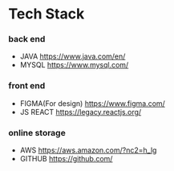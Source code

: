 # Tech Stack

### back end
* JAVA https://www.java.com/en/
* MYSQL https://www.mysql.com/
### front end
* FIGMA(For design) https://www.figma.com/
* JS REACT https://legacy.reactjs.org/
### online storage
* AWS https://aws.amazon.com/?nc2=h_lg
* GITHUB https://github.com/